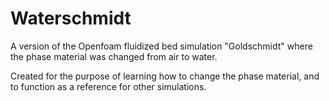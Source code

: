 # Waterschmidt
A version of the Openfoam fluidized bed simulation "Goldschmidt" 
where the phase material was changed from air to water.

Created for the purpose of learning how to change the phase material, 
and to function as a reference for other simulations.
